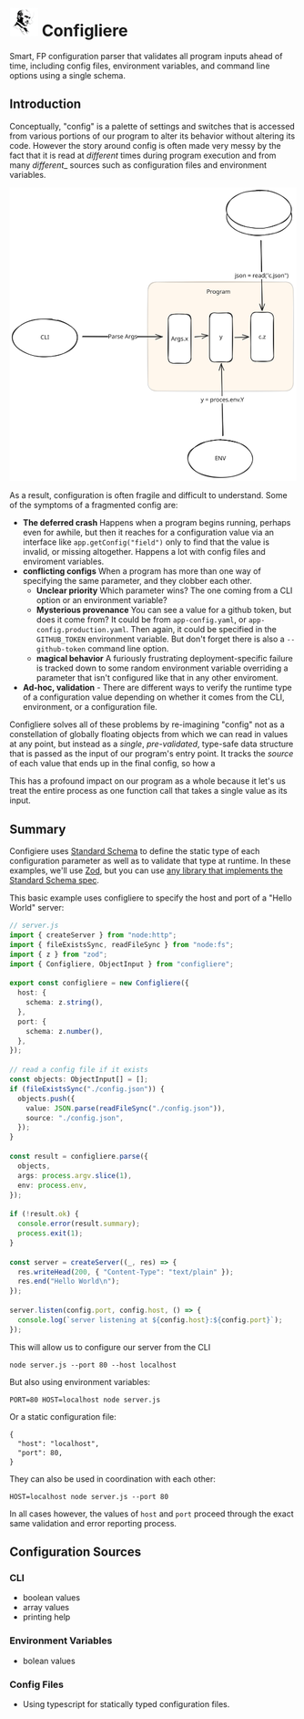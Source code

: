 # <img src="images/configliere.jpeg" height="50"> Configliere 

Smart, FP configuration parser that validates all program inputs ahead of time,
including config files, environment variables, and command line options using a
single schema.

## Introduction

Conceptually, "config" is a palette of settings and switches that is accessed
from various portions of our program to alter its behavior without altering its
code. However the story around config is often made very messy by the fact that
it is read at _different_ times during program execution and from many
_different__ sources such as configuration files and environment variables.

![Before](images/configliere-before.svg)

As a result, configuration is often fragile and difficult to understand. Some of
the symptoms of a fragmented config are:

- **The deferred crash** Happens when a program begins running, perhaps even for
  awhile, but then it reaches for a configuration value via an interface like
  `app.getConfig("field")` only to find that the value is invalid, or missing
  altogether. Happens a lot with config files and enviroment variables.
- **conflicting configs** When a program has more than one way of specifying the
  same parameter, and they clobber each other.
  - **Unclear priority** Which parameter wins? The one coming from a CLI option
    or an environment variable?
  - **Mysterious provenance** You can see a value for a github token, but does
    it come from? It could be from `app-config.yaml`, or
    `app-config.production.yaml`. Then again, it could be specified in the
    `GITHUB_TOKEN` environment variable. But don't forget there is also a
    `--github-token` command line option.
  - **magical behavior** A furiously frustrating deployment-specific failure is
    tracked down to some random environment variable overriding a parameter that
    isn't configured like that in any other enviroment.
- **Ad-hoc, validation** - There are different ways to verify the runtime type
  of a configuration value depending on whether it comes from the CLI,
  environment, or a configuration file.

Configliere solves all of these problems by re-imagining "config" not as a
constellation of globally floating objects from which we can read in values at
any point, but instead as a _single_, _pre-validated_, type-safe data structure
that is passed as the input of our program's entry point. It tracks the _source_
of each value that ends up in the final config, so how a

This has a profound impact on our program as a whole because it let's us treat
the entire process as one function call that takes a single value as its input.

## Summary

Configiere uses [Standard Schema][standard-schema] to define the static type of
each configuration parameter as well as to validate that type at runtime. In
these examples, we'll use [Zod][zod], but you can use
[any library that implements the Standard Schema spec][schema-libs].

This basic example uses configliere to specify the host and port of a "Hello
World" server:

```ts
// server.js
import { createServer } from "node:http";
import { fileExistsSync, readFileSync } from "node:fs";
import { z } from "zod";
import { Configliere, ObjectInput } from "configliere";

export const configliere = new Configliere({
  host: {
    schema: z.string(),
  },
  port: {
    schema: z.number(),
  },
});

// read a config file if it exists
const objects: ObjectInput[] = [];
if (fileExistsSync("./config.json")) {
  objects.push({
    value: JSON.parse(readFileSync("./config.json")),
    source: "./config.json",
  });
}

const result = configliere.parse({
  objects,
  args: process.argv.slice(1),
  env: process.env,
});

if (!result.ok) {
  console.error(result.summary);
  process.exit(1);
}

const server = createServer((_, res) => {
  res.writeHead(200, { "Content-Type": "text/plain" });
  res.end("Hello World\n");
});

server.listen(config.port, config.host, () => {
  console.log(`server listening at ${config.host}:${config.port}`);
});
```

This will allow us to configure our server from the CLI

```
node server.js --port 80 --host localhost
```

But also using environment variables:

```
PORT=80 HOST=localhost node server.js
```

Or a static configuration file:

```
{
  "host": "localhost",
  "port": 80,
}
```

They can also be used in coordination with each other:

```
HOST=localhost node server.js --port 80
```

In all cases however, the values of `host` and `port` proceed through the exact
same validation and error reporting process.

## Configuration Sources

### CLI

- boolean values
- array values
- printing help

### Environment Variables

- bolean values

### Config Files

- Using typescript for statically typed configuration files.

[standard-schema]: https://standardschema.dev
[zod]: https://zod.dev
[schema-libs]: https://standardschema.dev/#what-schema-libraries-implement-the-spec
